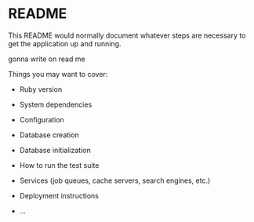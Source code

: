 # README

This README would normally document whatever steps are necessary to get the
application up and running.

gonna write on read me

Things you may want to cover:

* Ruby version

* System dependencies

* Configuration

* Database creation

* Database initialization

* How to run the test suite

* Services (job queues, cache servers, search engines, etc.)

* Deployment instructions

* ...
